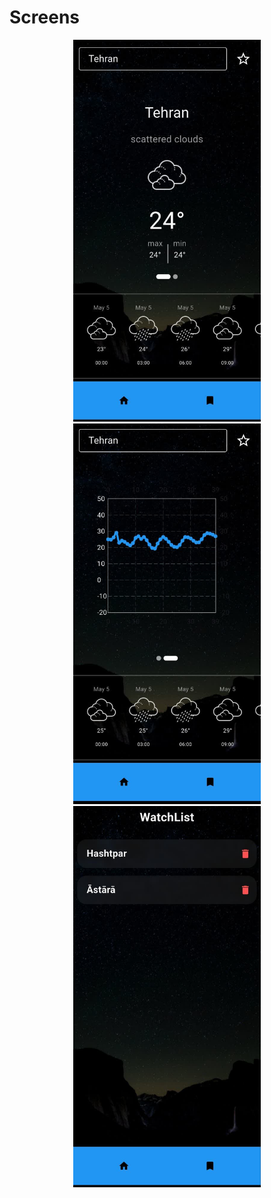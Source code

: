 <h1>Screens</h1>
<div dir="rtl" align="center">
  <img src="assets/screenShot/img1.jpg" alt="Screen 1 show weather" width="300" />
    <td width="40"></td>
  <img src="assets/screenShot/img2.jpg" alt="Screen 2 show chart" width="300" >
  <img src="assets/screenShot/img3.jpg" alt="Screen 3 show data save"  width="300"  />
</div>





